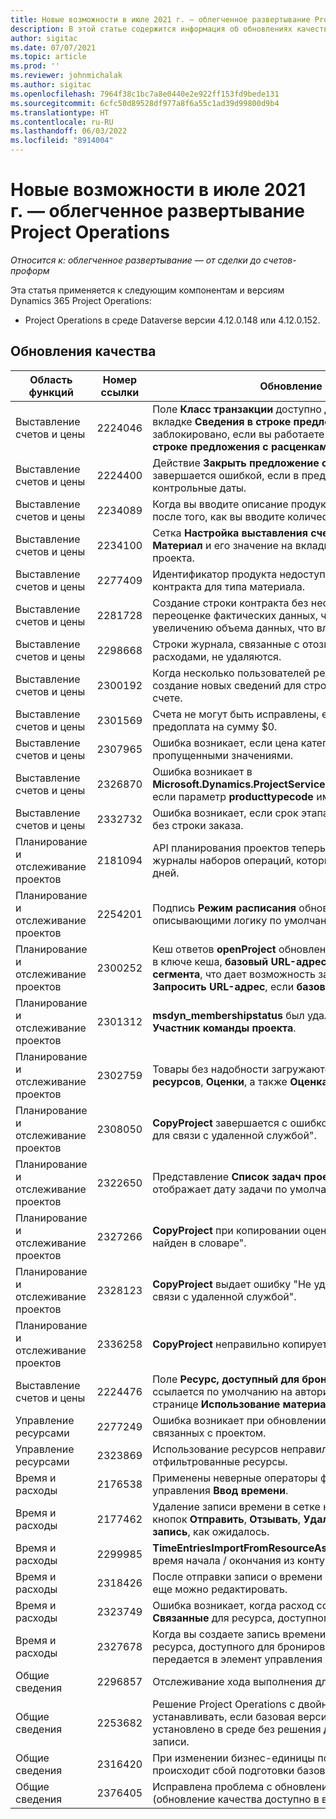 ```yaml
---
title: Новые возможности в июле 2021 г. — облегченное развертывание Project Operations
description: В этой статье содержится информация об обновлениях качества, доступных в выпуске облегченного развертывания Project Operations за июль 2021 года.
author: sigitac
ms.date: 07/07/2021
ms.topic: article
ms.prod: ''
ms.reviewer: johnmichalak
ms.author: sigitac
ms.openlocfilehash: 7964f38c1bc7a8e0440e2e922ff153fd9bede131
ms.sourcegitcommit: 6cfc50d89528df977a8f6a55c1ad39d99800d9b4
ms.translationtype: HT
ms.contentlocale: ru-RU
ms.lasthandoff: 06/03/2022
ms.locfileid: "8914004"
---
```

# <a name="whats-new-july-2021---project-operations-lite-deployment"></a>Новые возможности в июле 2021 г. — облегченное развертывание Project Operations

_Относится к: облегченное развертывание — от сделки до счетов-проформ_

Эта статья применяется к следующим компонентам и версиям Dynamics 365 Project Operations:

  - Project Operations в среде Dataverse версии 4.12.0.148 или 4.12.0.152.

## <a name="quality-updates"></a>Обновления качества
| **Область функций**              | **Номер ссылки** | **Обновление качества**                                                                                                                                                                                             |
|-------------------------------|----------------------|----------------------------------------------------------------------------------------------------------------------------------------------------------------------------------------------------------------|
| Выставление счетов и цены           | 2224046              | Поле **Класс транзакции** доступно для редактирования на вкладке **Сведения в строке предложения с расценками**, но оно заблокировано, если вы работаете со страницы **Сведения в строке предложения с расценками**.                                                                     |
| Выставление счетов и цены           | 2224400              | Действие **Закрыть предложение с расценками как успешное** завершается ошибкой, если в предложении отсутствуют контрольные даты.                                                                                                                                    |
| Выставление счетов и цены           | 2234089              | Когда вы вводите описание продукта вручную, оно удаляется после того, как вы вводите количество для оценки материала.                                                                                                                         |
| Выставление счетов и цены           | 2234100              | Сетка **Настройка выставления счетов** не включает столбец **Материал** и его значение на вкладке **Выставление счетов** для проекта.                                                                                                       |
| Выставление счетов и цены           | 2277409              | Идентификатор продукта недоступен в сведениях строки контракта для типа материала.                                                                                                                                        |
| Выставление счетов и цены           | 2281728              | Создание строки контракта без необходимости приводит к переоценке фактических данных, что приводит к значительному увеличению объема данных, что влияет на эффективность.                                                                                |
| Выставление счетов и цены           | 2298668              | Строки журнала, связанные с отозванными и удаленными расходами, не удаляются.                                                                                                                                     |
| Выставление счетов и цены           | 2300192              | Когда несколько пользователей редактируют счет, возможно создание новых сведений для строки счета в подтвержденном счете.                                                                                   |
| Выставление счетов и цены           | 2301569              | Счета не могут быть исправлены, если была применена предоплата на сумму \$0.                                                                                                                                        |
| Выставление счетов и цены           | 2307965              | Ошибка возникает, если цена категории создается с пропущенными значениями.                                                                                                                           |
| Выставление счетов и цены           | 2326870              | Ошибка возникает в **Microsoft.Dynamics.ProjectService.Plugins.PostInvoiceLineDelete**, если параметр **producttypecode** имеет нулевое значение.                                                                            |
| Выставление счетов и цены           | 2332732              | Ошибка возникает, если срок этапа в строке контракта создается без строки заказа.                                                                                                                |
| Планирование и отслеживание проектов | 2181094              | API планирования проектов теперь поддерживает журналы PSS и журналы наборов операций, которые хранятся в течение 90 дней.                                                                                                                  |
| Планирование и отслеживание проектов | 2254201              | Подпись **Режим расписания** обновляется сведениями, описывающими логику по умолчанию.                                                                                                                                      |
| Планирование и отслеживание проектов | 2300252              | Кеш ответов **openProject** обновлен и включает владельца токена в ключе кеша, **базовый URL-адрес**, а также **URL-адрес сегмента**, что дает возможность заново создать параметр **Запросить URL-адрес**, если **базовый URL-адрес** меняется. |
| Планирование и отслеживание проектов | 2301312              | **msdyn_membershipstatus** был удален из представления **Участник команды проекта**.                                                                                                                                        |
| Планирование и отслеживание проектов | 2302759              | Товары без надобности загружаются на вкладки **Назначение ресурсов**, **Оценки**, а также **Оценка расходов**.                                                                                                        |
| Планирование и отслеживание проектов | 2308050              | **CopyProject** завершается с ошибкой "Не удалось получить токен для связи с удаленной службой".                                                                                                                           |
| Планирование и отслеживание проектов | 2322650              | Представление **Список задач проекта** было обновлено и теперь отображает дату задачи по умолчанию.                                                                                                            |
| Планирование и отслеживание проектов | 2327266              | **CopyProject** при копировании оценок выдает ошибку "Ключ не найден в словаре".                                                                                                      |
| Планирование и отслеживание проектов | 2328123              | **CopyProject** выдает ошибку "Не удалось получить токен для связи с удаленной службой".                                                                                                                          |
| Планирование и отслеживание проектов | 2336258              | **CopyProject** неправильно копирует названия позиций ресурсов.                                                                                                                                                 |
| Выставление счетов и цены           | 2224476              | Поле **Ресурс, доступный для бронирования** неправильно ссылается по умолчанию на авторизованного пользователя на странице **Использование материалов**.                                                                                                            |
| Управление ресурсами           | 2277249              | Ошибка возникает при обновлении потребности в ресурсах, не связанных с проектом.                                                                                                            |
| Управление ресурсами           | 2323869              | Использование ресурсов неправильно распознает отфильтрованные ресурсы.                                                                                                                                             |
| Время и расходы              | 2176538              | Применены неверные операторы фильтров к элементу управления **Ввод времени**.                                                                                                                                                   |
| Время и расходы              | 2177462              | Удаление записи времени в сетке не обновляет состояние кнопок **Отправить**, **Отзывать**, **Удалить**, а также **Редактировать запись**, как ожидалось.                                                                                        |
| Время и расходы              | 2299985              | **TimeEntriesImportFromResourceAssignment** не поддерживает время начала / окончания из контуров назначения.                                                                                                  |
| Время и расходы              | 2318426              | После отправки записи о времени заблокированные поля все еще можно редактировать.                                                                                                                                   |
| Время и расходы              | 2323749              | Ошибка возникает, когда расход создается из вкладки **Связанные** для ресурса, доступного для бронирования.                                                                                                      |
| Время и расходы              | 2327678              | Когда вы создаете запись времени из вкладки **Связанные** для ресурса, доступного для бронирования, родительский ресурс не передается в элемент управления вводом времени.                                                                            |
| Общие сведения                       | 2296857              | Отслеживание хода выполнения длительных заданий.                                                                                                                                                                        |
| Общие сведения                       | 2253682              | Решение Project Operations с двойной записью не следует устанавливать, если базовая версия с двойной записью установлено в среде без решения для оркестрации двойной записи.                                                |
| Общие сведения                       | 2316420              | При изменении бизнес-единицы пользователя приложения происходит сбой подготовки базовой версии Project Service.                                                                                                                     |
| Общие сведения                       | 2376405              | Исправлена проблема с обновлением, управляемым издателем (обновление качества доступно в версии 4.12.0.152)                                                                                                                     |
